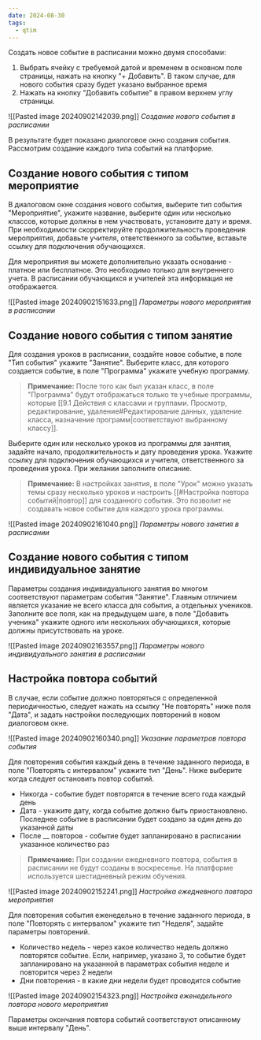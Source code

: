 ```yaml
---
date: 2024-08-30
tags:
  - qtim
---
```

Создать новое событие в расписании можно двумя способами:

1. Выбрать ячейку с требуемой датой и временем в основном поле страницы, нажать на кнопку "+ Добавить". В таком случае, для нового события сразу будет указано выбранное время
2. Нажать на кнопку "Добавить событие" в правом верхнем углу страницы.

![[Pasted image 20240902142039.png]]
*Создание нового события в расписании*

В результате будет показано диалоговое окно создания события. Рассмотрим создание каждого типа событий на платформе.

## Создание нового события с типом мероприятие

В диалоговом окне создания нового события, выберите тип события "Мероприятие", укажите название, выберите один или несколько классов, которые должны в нем участвовать, установите дату и время. При необходимости скорректируйте продолжительность проведения мероприятия, добавьте учителя, ответственного за событие, вставьте ссылку для подключения обучающихся.

Для мероприятия вы можете дополнительно указать основание - платное или бесплатное. Это необходимо только для внутреннего учета. В расписании обучающихся и учителей эта информация не отображается.

![[Pasted image 20240902151633.png]]
*Параметры нового мероприятия в расписании*

## Создание нового события с типом занятие

Для создания уроков в расписании, создайте новое событие, в поле "Тип события" укажите "Занятие". Выберите класс, для которого создается событие, в поле "Программа" укажите учебную программу.

> **Примечание:** После того как был указан класс, в поле "Программа" будут отображаться только те учебные программы, которые [[9.1 Действия с классами и группами. Просмотр, редактирование, удаление#Редактирование данных, удаление класса, назначение программ|соответствуют выбранному классу]].

Выберите один или несколько уроков из программы для занятия, задайте начало, продолжительность и дату проведения урока. Укажите ссылку для подключения обучающихся и учителя, ответственного за проведения урока. При желании заполните описание.

> **Примечание:** В настройках занятия, в поле "Урок" можно указать темы сразу несколько уроков и настроить [[#Настройка повтора событий|повтор]] для созданного события. Это позволит не создавать новое событие для каждого урока программы.

![[Pasted image 20240902161040.png]]
*Параметры нового занятия в расписании*

## Создание нового события с типом индивидуальное занятие

Параметры создания индивидуального занятия во многом соответствуют параметрам события "Занятие". Главным отличием является указание не всего класса для события, а отдельных учеников. Заполните все поля, как на предыдущем шаге, в поле "Добавить ученика" укажите одного или нескольких обучающихся, которые должны присутствовать на уроке.

![[Pasted image 20240902163557.png]]
*Параметры нового индивидуального занятия в расписании*

## Настройка повтора событий

В случае, если событие должно повторяться с определенной периодичностью, следует нажать на ссылку "Не повторять" ниже поля "Дата", и задать настройки последующих повторений в новом диалоговом окне.

![[Pasted image 20240902160340.png]]
*Указание параметров повтора события*

Для повторения события каждый день в течение заданного периода, в поле "Повторять с интервалом" укажите тип "День". Ниже выберите когда следует остановить повтор событий.

- Никогда - событие будет повторятся в течение всего года каждый день
- Дата - укажите дату, когда событие должно быть приостановлено. Последнее событие в расписании будет создано за один день до указанной даты
- После __ повторов - событие будет запланировано в расписании указанное количество раз

> **Примечание:** При создании ежедневного повтора, события в расписании не будут созданы в воскресенье. На платформе используется шестидневный режим обучения.

![[Pasted image 20240902152241.png]]
*Настройка ежедневного повтора мероприятия*

Для повторения события еженедельно в течение заданного периода, в поле "Повторять с интервалом" укажите тип "Неделя", задайте параметры повторений.

- Количество недель - через какое количество недель должно повторятся событие. Если, например, указано 3, то событие будет запланировано на указанной в параметрах события неделе и повторится через 2 недели
- Дни повторения - в какие дни недели будет проводится событие

![[Pasted image 20240902154323.png]]
*Настройка еженедельного повтора нового мероприятия*

Параметры окончания повтора событий соответствуют описанному выше интервалу "День".